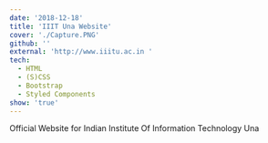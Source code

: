 ```yaml
---
date: '2018-12-18'
title: 'IIIT Una Website'
cover: './Capture.PNG'
github: ''
external: 'http://www.iiitu.ac.in '
tech:
  - HTML
  - (S)CSS
  - Bootstrap
  - Styled Components
show: 'true'
---
```


Official Website for Indian Institute Of Information Technology Una
